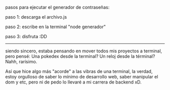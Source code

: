 pasos para ejecutar el generador de contraseñas:

paso 1: descarga el archivo.js

paso 2: escribe en la terminal "node generador"

paso 3: disfruta :DD

------------------------------

siendo sincero, estaba pensando en mover todos mis proyectos a terminal, pero pensé: Una pokedex desde la terminal? Un reloj desde la términal? Nahh, rarísimo.

Así que hice algo más "acorde" a las vibras de una terminal, la verdad, estoy orgulloso de saber lo mínimo de desarrollo web, saber manipular el dom y etc, pero ni de pedo
lo llevaré a mi carrera de backend xD.
